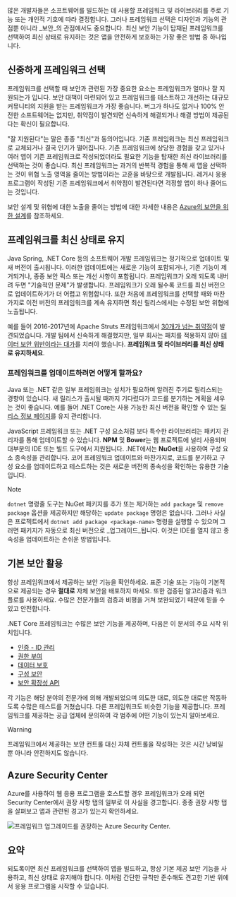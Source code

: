 많은 개발자들은 소프트웨어를 빌드하는 데 사용할 프레임워크 및 라이브러리를 주로 기능 또는 개인적 기호에 따라 결정합니다. 그러나 프레임워크 선택은 디자인과 기능의 관점뿐 아니라 _보안_의 관점에서도 중요합니다. 최신 보안 기능이 탑재된 프레임워크를 선택하여 최신 상태로 유지하는 것은 앱을 안전하게 보호하는 가장 좋은 방법 중 하나입니다.

## <a name="choose-your-framework-carefully"></a>신중하게 프레임워크 선택

프레임워크를 선택할 때 보안과 관련된 가장 중요한 요소는 프레임워크가 얼마나 잘 지원되는가 입니다. 보안 대책이 마련되어 있고 프레임워크를 테스트하고 개선하는 대규모 커뮤니티의 지원을 받는 프레임워크가 가장 좋습니다. 버그가 하나도 없거나 100% 안전한 소프트웨어는 없지만, 취약점이 발견되면 신속하게 해결되거나 해결 방법이 제공된다는 확신이 필요합니다.

"잘 지원된다"는 말은 종종 "최신"과 동의어입니다. 기존 프레임워크는 최신 프레임워크로 교체되거나 결국 인기가 떨어집니다. 기존 프레임워크에 상당한 경험을 갖고 있거나 여러 앱이 기존 프레임워크로 작성되었더라도 필요한 기능을 탑재한 최신 라이브러리를 선택하는 것이 좋습니다. 최신 프레임워크는 과거의 반복적 경험을 통해 새 앱을 선택하는 것이 위협 노출 영역을 줄이는 방법이라는 교훈을 바탕으로 개발됩니다. 레거시 응용 프로그램이 작성된 기존 프레임워크에서 취약점이 발견된다면 걱정할 앱이 하나 줄어드는 것입니다.

보안 설계 및 위협에 대한 노출을 줄이는 방법에 대한 자세한 내용은 [Azure의 보안을 위한 설계](../../design-for-security-in-azure/index.yml)를 참조하세요.

## <a name="keep-your-framework-updated"></a>프레임워크를 최신 상태로 유지

Java Spring, .NET Core 등의 소프트웨어 개발 프레임워크는 정기적으로 업데이트 및 새 버전이 출시됩니다. 이러한 업데이트에는 새로운 기능이 포함되거나, 기존 기능이 제거되거나, 종종 보안 픽스 또는 개선 사항이 포함됩니다. 프레임워크가 오래 되도록 내버려 두면 "기술적인 문제"가 발생합니다. 프레임워크가 오래 될수록 코드를 최신 버전으로 업데이트하기가 더 어렵고 위험합니다. 또한 처음에 프레임워크를 선택할 때와 마찬가지로 이전 버전의 프레임워크를 계속 유지하면 최신 릴리스에서는 수정된 보안 위협에 노출됩니다.

예를 들어 2016-2017년에 Apache Struts 프레임워크에서 [30개가 넘는 취약점](https://www.cvedetails.com/product/6117/Apache-Struts.html?vendor_id=45)이 발견되었습니다. 개발 팀에서 신속하게 해결했지만, 일부 회사는 패치를 적용하지 않아 [데이터 보안 위반이라는 대가](https://www.zdnet.com/article/equifax-confirms-apache-struts-flaw-it-failed-to-patch-was-to-blame-for-data-breach/)를 치러야 했습니다. **프레임워크 및 라이브러리를 최신 상태로 유지하세요**.

### <a name="how-do-i-update-my-framework"></a>프레임워크를 업데이트하려면 어떻게 할까요?

Java 또는 .NET 같은 일부 프레임워크는 설치가 필요하며 알려진 주기로 릴리스되는 경향이 있습니다. 새 릴리스가 출시될 때까지 기다렸다가 코드를 분기하는 계획을 세우는 것이 좋습니다. 예를 들어 .NET Core는 사용 가능한 최신 버전을 확인할 수 있는 [릴리스 정보 페이지](https://github.com/dotnet/core/tree/master/release-notes)를 유지 관리합니다.

JavaScript 프레임워크 또는 .NET 구성 요소처럼 보다 특수한 라이브러리는 패키지 관리자를 통해 업데이트할 수 있습니다. **NPM** 및 **Bower**는 웹 프로젝트에 널리 사용되며 대부분의 IDE 또는 빌드 도구에서 지원됩니다. .NET에서는 **NuGet**을 사용하여 구성 요소 종속성을 관리합니다. 코어 프레임워크 업데이트와 마찬가지로, 코드를 분기하고 구성 요소를 업데이트하고 테스트하는 것은 새로운 버전의 종속성을 확인하는 유용한 기술입니다.

> [!NOTE]
> `dotnet` 명령줄 도구는 NuGet 패키지를 추가 또는 제거하는 `add package` 및 `remove package` 옵션을 제공하지만 해당하는 `update package` 명령은 없습니다. 그러나 사실은 프로젝트에서 `dotnet add package <package-name>` 명령을 실행할 수 있으며 그러면 패키지가 자동으로 최신 버전으로 _업그레이드_됩니다. 이것은 IDE를 열지 않고 종속성을 업데이트하는 손쉬운 방법입니다.

## <a name="take-advantage-of-built-in-security"></a>기본 보안 활용

항상 프레임워크에서 제공하는 보안 기능을 확인하세요. 표준 기술 또는 기능이 기본적으로 제공되는 경우 **절대로** 자체 보안을 배포하지 마세요. 또한 검증된 알고리즘과 워크플로를 사용하세요. 수많은 전문가들의 검증과 비평을 거쳐 보완되었기 때문에 믿을 수 있고 안전합니다.

.NET Core 프레임워크는 수많은 보안 기능을 제공하며, 다음은 이 문서의 주요 시작 위치입니다.
* [인증 - ID 관리](https://docs.microsoft.com/aspnet/core/security/authentication/index?view=aspnetcore-2.1)
* [권한 부여](https://docs.microsoft.com/aspnet/core/security/authorization/index?view=aspnetcore-2.1)
* [데이터 보호](https://docs.microsoft.com/aspnet/core/security/data-protection/index?view=aspnetcore-2.1)
* [구성 보안](https://docs.microsoft.com/aspnet/core/security/data-protection/configuration/index?view=aspnetcore-2.1)
* [보안 확장성 API](https://docs.microsoft.com/aspnet/core/security/data-protection/extensibility/index?view=aspnetcore-2.1)

각 기능은 해당 분야의 전문가에 의해 개발되었으며 의도한 대로, 의도한 대로만 작동하도록 수많은 테스트를 거쳤습니다. 다른 프레임워크도 비슷한 기능을 제공합니다. 프레임워크를 제공하는 공급 업체에 문의하여 각 범주에 어떤 기능이 있는지 알아보세요.

> [!WARNING]
> 프레임워크에서 제공하는 보안 컨트롤 대신 자체 컨트롤을 작성하는 것은 시간 낭비일 뿐 아니라 안전하지도 않습니다.


## <a name="azure-security-center"></a>Azure Security Center

Azure를 사용하여 웹 응용 프로그램을 호스트할 경우 프레임워크가 오래 되면 Security Center에서 권장 사항 탭의 일부로 이 사실을 경고합니다.  종종 권장 사항 탭을 살펴보고 앱과 관련된 경고가 있는지 확인하세요.

![프레임워크 업그레이드를 권장하는 Azure Security Center.](../media/5-ASCFramework.png)


## <a name="summary"></a>요약

되도록이면 최신 프레임워크를 선택하여 앱을 빌드하고, 항상 기본 제공 보안 기능을 사용하고, 최신 상태로 유지해야 합니다. 이처럼 간단한 규칙만 준수해도 견고한 기반 위에서 응용 프로그램을 시작할 수 있습니다.
